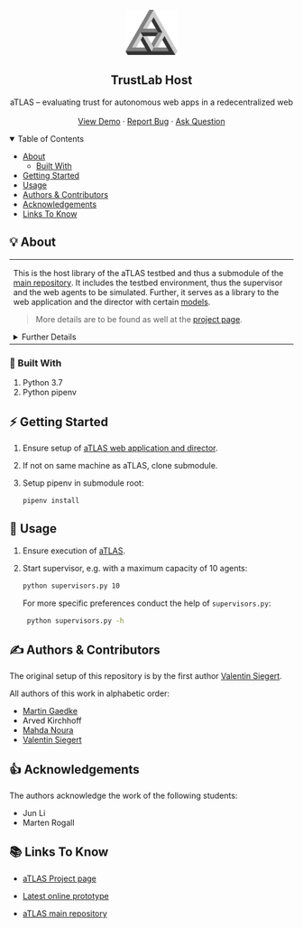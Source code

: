 
<br />
<div align="center">
  <a href="https://github.com/ValentinSiegert/aTLAS_host">
    <img src="https://github.com/ValentinSiegert/aTLAS/raw/master/_logos/atlas_grey.svg" alt="aTLAS orange" height="80">
  </a>
  <h2>TrustLab Host</h2>
  <p>
    aTLAS – evaluating trust for autonomous web apps in a redecentralized web
    <!--<br />
    <a href="https://github.com/github_username/repo_name"><strong>Explore the docs »</strong></a> -->
    <br />
    <br />
    <a href="https://vsr.informatik.tu-chemnitz.de/projects/2020/atlas/demo/">View Demo</a>
    ·
    <a href="mailto:valentin.siegert@informatik.tu-chemnitz.de?subject=Issue on aTLAS">Report Bug</a>
    ·
    <a href="mailto:valentin.siegert@informatik.tu-chemnitz.de?subject=Question on aTLAS">Ask Question</a>
  </p>
</div>

<details open="open">
<summary>Table of Contents</summary>

- [About](#-about)
  - [Built With](#-built-with)
- [Getting Started](#-getting-started)
- [Usage](#-usage)
- [Authors & Contributors](#-authors--contributors)
- [Acknowledgements](#-acknowledgements)
- [Links To Know](#-links-to-know)

</details>

## 💡 About

<table>
<tr>
<td>

This is the host library of the aTLAS testbed and thus a submodule of the [main repository][atlas-repo].
It includes the testbed environment, thus the supervisor and the web agents to be simulated.
Further, it serves as a library to the web application and the director with certain [models](models.py).

> More details are to be found as well at the [project page][atlas-project].

<details>
<summary>Further Details</summary>

The redecentralization of the web introduces new challenges on trusting data from other sources
due to many unknown or even hidden parties.
An application working trustworthy in a decentralized web must evaluate trust and take trustaware decisions
autonomously without relying on a centralized infrastructure.
This autonomy and the huge amount of available applications necessitates the web to be modelled as
an open dynamic Multi-Agent System (MAS).
To evaluate the trust of web agents, the most suitable trust models need to be identified and used.
Despite the various trust models proposed in the literature for evaluating a web agent’s trust, 
the examination of them with different scenarios and configurations is not trivial.
To address these challenges, we initiated aTLAS, a Trust Laboratory of Multi-Agent Systems
which is a web-based wizard testbed for researchers and web engineers to evaluate trust models systematically.
aTLAS will enable future research regarding trust evaluations in a decentralized web.

The aTLAS project intends to examine trust for a redecentralization of the web.
It enables a broad comparison of trust mechanics, scales and models from the literature
within the current state of the art.
Therefore, it runs and evaluates multi-agent system scenarios, which are defined beforehand.
As the redencentralization of the web necessitates it to be modeled as a open dynamic multi-agent system,
such a laboratory can support the current situation where a comparision of trust approaches
for a decentralized web has to be done manually with a high effort.

> Relevant Publications:
> 
> [aTLAS: a Testbed to Examine Trust for a Redecentralized Web][atlas-paper]
> 
> [WTA: Towards a Web-based Testbed Architecture][wta-paper]

</details>
</td>
</tr>
</table>

### 🧱 Built With

1. Python 3.7
2. Python pipenv

## ⚡ Getting Started

1. Ensure setup of [aTLAS web application and director][atlas-repo].

2. If not on same machine as aTLAS, clone submodule.

3. Setup pipenv in submodule root:
    ```bash
    pipenv install
    ```

## 👟 Usage

1. Ensure execution of [aTLAS][atlas-repo].

2. Start supervisor, e.g. with a maximum capacity of 10 agents:
    ```bash
    python supervisors.py 10
    ```
   For more specific preferences conduct the help of `supervisors.py`:
   ```bash
    python supervisors.py -h
    ```

## ✍ Authors & Contributors

The original setup of this repository is by the first author [Valentin Siegert][valentin-siegert-website].

All authors of this work in alphabetic order:

- [Martin Gaedke](https://vsr.informatik.tu-chemnitz.de/people/gaedke)
- Arved Kirchhoff
- [Mahda Noura](https://vsr.informatik.tu-chemnitz.de/people/mahdanoura)
- [Valentin Siegert][valentin-siegert-website]

## 👍 Acknowledgements

The authors acknowledge the work of the following students:

- Jun Li
- Marten Rogall

## 📚 Links To Know

* [aTLAS Project page][atlas-project]

* [Latest online prototype][atlas-demo]

* [aTLAS main repository][atlas-repo]



<!-- Identifiers, in alphabetical order -->
[atlas-logo-grey]: https://github.com/ValentinSiegert/aTLAS/raw/master/_logos/atlas_grey.svg
[atlas-demo]: https://vsr.informatik.tu-chemnitz.de/projects/2020/atlas/demo/
[atlas-paper]: https://vsr.informatik.tu-chemnitz.de/research/publications/2020/010/
[atlas-project]: https://vsr.informatik.tu-chemnitz.de/projects/2020/atlas/
[atlas-repo]: https://github.com/ValentinSiegert/aTLAS
[valentin-siegert-website]: https://vsr.informatik.tu-chemnitz.de/people/siegert
[wta-paper]: https://vsr.informatik.tu-chemnitz.de/research/publications/2021/007/
